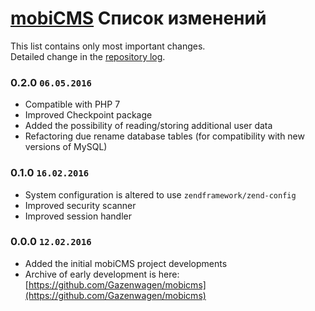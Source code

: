 # [mobiCMS](http://mobicms.net) Список изменений
This list contains only most important changes.  
Detailed change in the [repository log](https://github.com/mobiCMS/mobicms-core/commits).

### 0.2.0 `06.05.2016`
  * Compatible with PHP 7
  * Improved Checkpoint package
  * Added the possibility of reading/storing additional user data
  * Refactoring due rename database tables (for compatibility with new versions of MySQL)

### 0.1.0 `16.02.2016`
  * System configuration is altered to use `zendframework/zend-config`
  * Improved security scanner
  * Improved session handler

### 0.0.0 `12.02.2016`
  * Added the initial mobiCMS project developments
  * Archive of early development is here: [https://github.com/Gazenwagen/mobicms](https://github.com/Gazenwagen/mobicms)
